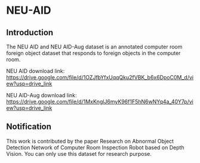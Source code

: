 # NEU-AID

## Introduction

The NEU AID and NEU AID-Aug dataset is an annotated computer room foreign object dataset that responds to foreign objects in the computer room.

NEU AID download link: https://drive.google.com/file/d/1OZJfbYfxUqqQku2fVBK_b6x6DpoC0M_d/view?usp=drive_link

NEU AID-Aug download link: https://drive.google.com/file/d/1MxKnglJ6myK96f1F5hN6wNYq4a_40Y7p/view?usp=drive_link

## Notification

This work is contributed by the paper Research on Abnormal Object Detection Network of Computer Room Inspection Robot based on Depth Vision. You can only use this dataset for research purpose.
